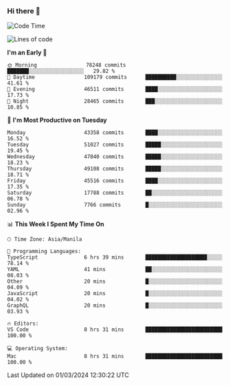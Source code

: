 ### Hi there 👋

<!--START_SECTION:waka-->
![Code Time](http://img.shields.io/badge/Code%20Time-4%2C916%20hrs%2053%20mins-blue)

![Lines of code](https://img.shields.io/badge/From%20Hello%20World%20I%27ve%20Written-116.3%20million%20lines%20of%20code-blue)

**I'm an Early 🐤** 

```text
🌞 Morning                78248 commits       ███████░░░░░░░░░░░░░░░░░░   29.82 % 
🌆 Daytime                109179 commits      ██████████░░░░░░░░░░░░░░░   41.61 % 
🌃 Evening                46511 commits       ████░░░░░░░░░░░░░░░░░░░░░   17.73 % 
🌙 Night                  28465 commits       ███░░░░░░░░░░░░░░░░░░░░░░   10.85 % 
```
📅 **I'm Most Productive on Tuesday** 

```text
Monday                   43358 commits       ████░░░░░░░░░░░░░░░░░░░░░   16.52 % 
Tuesday                  51027 commits       █████░░░░░░░░░░░░░░░░░░░░   19.45 % 
Wednesday                47840 commits       █████░░░░░░░░░░░░░░░░░░░░   18.23 % 
Thursday                 49108 commits       █████░░░░░░░░░░░░░░░░░░░░   18.71 % 
Friday                   45516 commits       ████░░░░░░░░░░░░░░░░░░░░░   17.35 % 
Saturday                 17788 commits       ██░░░░░░░░░░░░░░░░░░░░░░░   06.78 % 
Sunday                   7766 commits        █░░░░░░░░░░░░░░░░░░░░░░░░   02.96 % 
```


📊 **This Week I Spent My Time On** 

```text
🕑︎ Time Zone: Asia/Manila

💬 Programming Languages: 
TypeScript               6 hrs 39 mins       ████████████████████░░░░░   78.14 % 
YAML                     41 mins             ██░░░░░░░░░░░░░░░░░░░░░░░   08.03 % 
Other                    20 mins             █░░░░░░░░░░░░░░░░░░░░░░░░   04.09 % 
JavaScript               20 mins             █░░░░░░░░░░░░░░░░░░░░░░░░   04.02 % 
GraphQL                  20 mins             █░░░░░░░░░░░░░░░░░░░░░░░░   03.93 % 

🔥 Editors: 
VS Code                  8 hrs 31 mins       █████████████████████████   100.00 % 

💻 Operating System: 
Mac                      8 hrs 31 mins       █████████████████████████   100.00 % 
```


 Last Updated on 01/03/2024 12:30:22 UTC
<!--END_SECTION:waka-->


<!--
**rad182/rad182** is a ✨ _special_ ✨ repository because its `README.md` (this file) appears on your GitHub profile.

Here are some ideas to get you started:

- 🔭 I’m currently working on ...
- 🌱 I’m currently learning ...
- 👯 I’m looking to collaborate on ...
- 🤔 I’m looking for help with ...
- 💬 Ask me about ...
- 📫 How to reach me: ...
- 😄 Pronouns: ...
- ⚡ Fun fact: ...
-->
